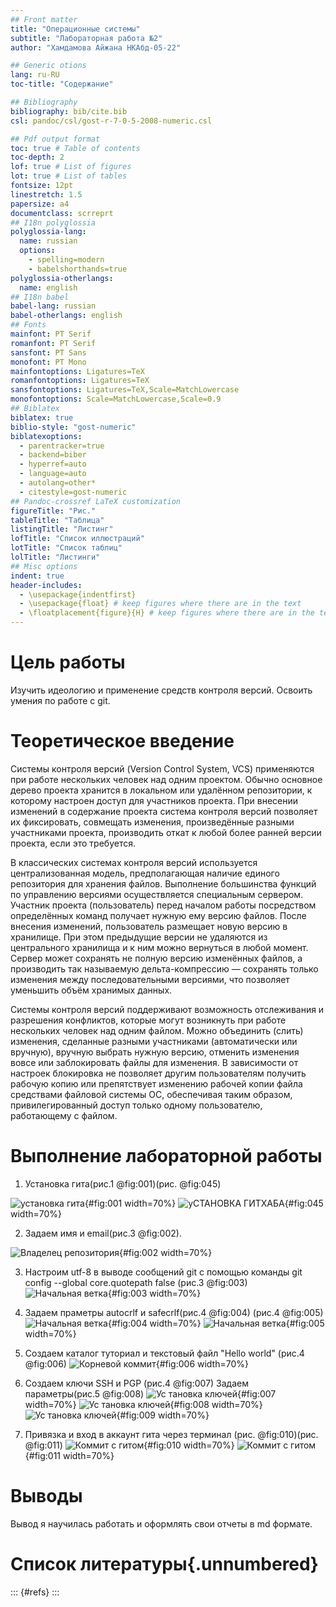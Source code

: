 ```yaml
---
## Front matter
title: "Операционные системы"
subtitle: "Лабораторная работа №2"
author: "Хамдамова Айжана НКАбд-05-22"

## Generic otions
lang: ru-RU
toc-title: "Содержание"

## Bibliography
bibliography: bib/cite.bib
csl: pandoc/csl/gost-r-7-0-5-2008-numeric.csl

## Pdf output format
toc: true # Table of contents
toc-depth: 2
lof: true # List of figures
lot: true # List of tables
fontsize: 12pt
linestretch: 1.5
papersize: a4
documentclass: scrreprt
## I18n polyglossia
polyglossia-lang:
  name: russian
  options:
	- spelling=modern
	- babelshorthands=true
polyglossia-otherlangs:
  name: english
## I18n babel
babel-lang: russian
babel-otherlangs: english
## Fonts
mainfont: PT Serif
romanfont: PT Serif
sansfont: PT Sans
monofont: PT Mono
mainfontoptions: Ligatures=TeX
romanfontoptions: Ligatures=TeX
sansfontoptions: Ligatures=TeX,Scale=MatchLowercase
monofontoptions: Scale=MatchLowercase,Scale=0.9
## Biblatex
biblatex: true
biblio-style: "gost-numeric"
biblatexoptions:
  - parentracker=true
  - backend=biber
  - hyperref=auto
  - language=auto
  - autolang=other*
  - citestyle=gost-numeric
## Pandoc-crossref LaTeX customization
figureTitle: "Рис."
tableTitle: "Таблица"
listingTitle: "Листинг"
lofTitle: "Список иллюстраций"
lotTitle: "Список таблиц"
lolTitle: "Листинги"
## Misc options
indent: true
header-includes:
  - \usepackage{indentfirst}
  - \usepackage{float} # keep figures where there are in the text
  - \floatplacement{figure}{H} # keep figures where there are in the text
---
```


# Цель работы
Изучить идеологию и применение средств контроля версий.
Освоить умения по работе с git.


# Теоретическое введение
Системы контроля версий (Version Control System, VCS) применяются при работе нескольких человек над одним проектом. Обычно основное дерево проекта хранится в локальном или удалённом репозитории, к которому настроен доступ для участников проекта. При внесении изменений в содержание проекта система контроля версий позволяет их фиксировать, совмещать изменения, произведённые разными участниками проекта, производить откат к любой более ранней версии проекта, если это требуется.

В классических системах контроля версий используется централизованная модель, предполагающая наличие единого репозитория для хранения файлов. Выполнение большинства функций по управлению версиями осуществляется специальным сервером. Участник проекта (пользователь) перед началом работы посредством определённых команд получает нужную ему версию файлов. После внесения изменений, пользователь размещает новую версию в хранилище. При этом предыдущие версии не удаляются из центрального хранилища и к ним можно вернуться в любой момент. Сервер может сохранять не полную версию изменённых файлов, а производить так называемую дельта-компрессию — сохранять только изменения между последовательными версиями, что позволяет уменьшить объём хранимых данных.

Системы контроля версий поддерживают возможность отслеживания и разрешения конфликтов, которые могут возникнуть при работе нескольких человек над одним файлом. Можно объединить (слить) изменения, сделанные разными участниками (автоматически или вручную), вручную выбрать нужную версию, отменить изменения вовсе или заблокировать файлы для изменения. В зависимости от настроек блокировка не позволяет другим пользователям получить рабочую копию или препятствует изменению рабочей копии файла средствами файловой системы ОС, обеспечивая таким образом, привилегированный доступ только одному пользователю, работающему с файлом.


# Выполнение лабораторной работы

 1. Установка гита(рис.1 @fig:001)(рис. @fig:045)

![установка гита](image/8.png){#fig:001 width=70%}
![уСТАНОВКА ГИТХАБА](image/9.png){#fig:045 width=70%}

 2. Задаем имя и email(рис.3 @fig:002).
 
 ![Владелец репозитория](image/4.png){#fig:002 width=70%}
 
 3. Настроим utf-8 в выводе сообщений git с помощью команды git config --global core.quotepath false (рис.3 @fig:003)
![Начальная ветка](image/5.png){#fig:003 width=70%}

 4. Задаем праметры autocrlf и safecrlf(рис.4 @fig:004) (рис.4 @fig:005)
![Начальная ветка](image/6.png){#fig:004 width=70%}
![Начальная ветка](image/7.png){#fig:005 width=70%}

5. Создаем  каталог туториал и текстовый файл "Hello world" (рис.4 @fig:006)
![Корневой коммит](image/6.png){#fig:006 width=70%}

6. Создаем ключи SSH и PGP (рис.4 @fig:007) Задаем параметры(рис.5 @fig:008) 
 ![Ус тановка ключей](image/10.png){#fig:007 width=70%}
 ![Ус тановка ключей](image/11.png){#fig:008 width=70%}
 ![Ус тановка ключей](image/12.png){#fig:009 width=70%}
 
 7. Привязка и вход в аккаунт гита через терминал (рис. @fig:010)(рис. @fig:011)
 ![Коммит с гитом](image/15.png){#fig:010 width=70%}
![Коммит с гитом](image/16.png){#fig:011 width=70%}
# Выводы
Вывод я научилась работать и оформлять свои отчеты в md формате. 

# Список литературы{.unnumbered}

::: {#refs}
:::
